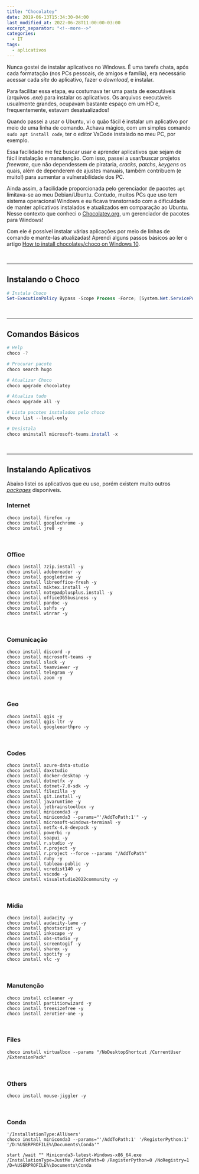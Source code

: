```yaml
---
title: "Chocolatey"
date: 2019-06-13T15:34:30-04:00
last_modified_at: 2022-06-28T11:00:00-03:00
excerpt_separator: "<!--more-->"
categories:
  - IT
tags:
  - aplicativos
---
```


Nunca gostei de instalar aplicativos no Windows. É uma tarefa chata, após cada formatação (nos PCs pessoais, de amigos e família), era necessário acessar cada _site_ do aplicativo, fazer o _download_, e instalar.

Para facilitar essa etapa, eu costumava ter uma pasta de executáveis (arquivos _.exe_) para instalar os aplicativos. Os arquivos executáveis usualmente grandes, ocupavam bastante espaço em um HD e, frequentemente, estavam desatualizados!

Quando passei a usar o Ubuntu, vi o quão fácil é instalar um aplicativo por meio de uma linha de comando. Achava mágico, com um simples comando `sudo apt install code`, ter o editor VsCode instalado no meu PC, por exemplo.

<!--more-->

Essa facilidade me fez buscar usar e aprender aplicativos que sejam de fácil instalação e manutenção. Com isso, passei a usar/buscar projetos _freeware_, que não dependessem de pirataria, _cracks_, _patchs_, _keygens_ os quais, além de dependerem de ajustes manuais, também contribuem (e muito!) para aumentar a vulnerabilidade dos PC.

Ainda assim, a facilidade proporcionada pelo gerenciador de pacotes `apt` limitava-se ao meu Debian/Ubuntu. Contudo, muitos PCs que uso tem sistema operacional Windows e eu ficava transtornado com a dificuldade de manter aplicativos instalados e atualizados em comparação ao Ubuntu. Nesse contexto que conheci o [Chocolatey.org](https://chocolatey.org/), um gerenciador de pacotes para Windows!

Com ele é possível instalar várias aplicações por meio de linhas de comando e mante-las atualizadas! Aprendi alguns passos básicos ao ler o artigo [How to install chocolatey/choco on Windows 10](https://jcutrer.com/windows/install-chocolatey-choco-windows10).

<br>

---

## Instalando o Choco

```powershell
# Instala Choco
Set-ExecutionPolicy Bypass -Scope Process -Force; [System.Net.ServicePointManager]::SecurityProtocol = [System.Net.ServicePointManager]::SecurityProtocol -bor 3072; iex ((New-Object System.Net.WebClient).DownloadString('https://community.chocolatey.org/install.ps1'))
```

<br>

---

## Comandos Básicos

```powershell
# Help
choco -?

# Procurar pacote
choco search hugo

# Atualizar Choco
choco upgrade chocolatey

# Atualiza tudo
choco upgrade all -y

# Lista pacotes instalados pelo choco
choco list --local-only

# Desistala
choco uninstall microsoft-teams.install -x
```

<br>

---

## Instalando Aplicativos

Abaixo listei os aplicativos que eu uso, porém existem muito outros [_packages_](https://community.chocolatey.org/packages) disponíveis.

### Internet

```shell
choco install firefox -y
choco install googlechrome -y
choco install jre8 -y
```

<br>

### Office

```shell
choco install 7zip.install -y
choco install adobereader -y
choco install googledrive -y
choco install libreoffice-fresh -y
choco install miktex.install -y
choco install notepadplusplus.install -y
choco install office365business -y
choco install pandoc -y
choco install sshfs -y
choco install winrar -y
```

<br>

### Comunicação

```shell
choco install discord -y
choco install microsoft-teams -y
choco install slack -y
choco install teamviewer -y
choco install telegram -y
choco install zoom -y
```

<br>

### Geo

```shell
choco install qgis -y
choco install qgis-ltr -y
choco install googleearthpro -y
```

<br>

### Codes

```shell
choco install azure-data-studio
choco install daxstudio
choco install docker-desktop -y
choco install dotnetfx -y
choco install dotnet-7.0-sdk -y
choco install filezilla -y
choco install git.install -y
choco install javaruntime -y
choco install jetbrainstoolbox -y
choco install miniconda3 -y
choco install miniconda3 --params="'/AddToPath:1'" -y
choco install microsoft-windows-terminal -y
choco install netfx-4.8-devpack -y
choco install powerbi -y
choco install soapui -y
choco install r.studio -y
choco install r.project -y
choco install r.project --force --params "/AddToPath"
choco install ruby -y
choco install tableau-public -y
choco install vcredist140 -y
choco install vscode -y
choco install visualstudio2022community -y
```

<br>

### Mídia

```shell
choco install audacity -y
choco install audacity-lame -y
choco install ghostscript -y
choco install inkscape -y
choco install obs-studio -y
choco install screentogif -y
choco install sharex -y
choco install spotify -y
choco install vlc -y
```

<br>

### Manutenção

```shell
choco install ccleaner -y
choco install partitionwizard -y
choco install treesizefree -y
choco install zerotier-one -y
```

<br>

### Files

```shell
choco install virtualbox --params "/NoDesktopShortcut /CurrentUser /ExtensionPack"
```

<br>

### Others

```shell
choco install mouse-jiggler -y
```

<br>

### Conda

```shell
'/InstallationType:AllUsers'
choco install miniconda3 --params="'/AddToPath:1' '/RegisterPython:1' '/D:%USERPROFILE%\Documents\Conda'"

start /wait "" Miniconda3-latest-Windows-x86_64.exe /InstallationType=JustMe /AddToPath=0 /RegisterPython=0 /NoRegistry=1 /D=%USERPROFILE%\Documents\Conda
```
